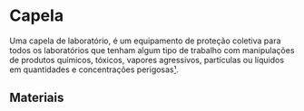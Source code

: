 # Capela
Uma capela de laboratório, é um equipamento de proteção coletiva para todos os laboratórios que tenham algum tipo de trabalho com manipulações de produtos químicos, tóxicos, vapores agressivos, partículas ou líquidos em quantidades e concentrações perigosas[¹](http://www.splabor.com.br/blog/capela-de-exaustao-de-gases-2/capela-de-exaustao-de-gases-entenda-as-regras-de-funcionamento/).



## Materiais

